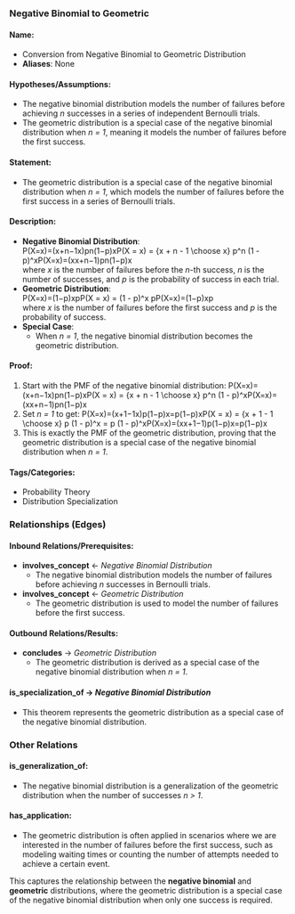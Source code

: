 ### **Negative Binomial to Geometric**

#### **Name:**

* Conversion from Negative Binomial to Geometric Distribution  
* **Aliases**: None

#### **Hypotheses/Assumptions:**

* The negative binomial distribution models the number of failures before achieving *n* successes in a series of independent Bernoulli trials.  
* The geometric distribution is a special case of the negative binomial distribution when *n \= 1*, meaning it models the number of failures before the first success.

#### **Statement:**

* The geometric distribution is a special case of the negative binomial distribution when *n \= 1*, which models the number of failures before the first success in a series of Bernoulli trials.

#### **Description:**

* **Negative Binomial Distribution**:  
  P(X=x)=(x+n−1x)pn(1−p)xP(X \= x) \= {x \+ n \- 1 \\choose x} p^n (1 \- p)^xP(X=x)=(xx+n−1​)pn(1−p)x  
  where *x* is the number of failures before the *n*\-th success, *n* is the number of successes, and *p* is the probability of success in each trial.  
* **Geometric Distribution**:  
  P(X=x)=(1−p)xpP(X \= x) \= (1 \- p)^x pP(X=x)=(1−p)xp  
  where *x* is the number of failures before the first success and *p* is the probability of success.  
* **Special Case**:  
  * When *n \= 1*, the negative binomial distribution becomes the geometric distribution.

#### **Proof:**

1. Start with the PMF of the negative binomial distribution: P(X=x)=(x+n−1x)pn(1−p)xP(X \= x) \= {x \+ n \- 1 \\choose x} p^n (1 \- p)^xP(X=x)=(xx+n−1​)pn(1−p)x  
2. Set *n \= 1* to get: P(X=x)=(x+1−1x)p(1−p)x=p(1−p)xP(X \= x) \= {x \+ 1 \- 1 \\choose x} p (1 \- p)^x \= p (1 \- p)^xP(X=x)=(xx+1−1​)p(1−p)x=p(1−p)x  
3. This is exactly the PMF of the geometric distribution, proving that the geometric distribution is a special case of the negative binomial distribution when *n \= 1*.

#### **Tags/Categories:**

* Probability Theory  
* Distribution Specialization

### **Relationships (Edges)**

#### **Inbound Relations/Prerequisites:**

* **involves\_concept** ← *Negative Binomial Distribution*  
  * The negative binomial distribution models the number of failures before achieving *n* successes in Bernoulli trials.  
* **involves\_concept** ← *Geometric Distribution*  
  * The geometric distribution is used to model the number of failures before the first success.

#### **Outbound Relations/Results:**

* **concludes** → *Geometric Distribution*  
  * The geometric distribution is derived as a special case of the negative binomial distribution when *n \= 1*.

#### **is\_specialization\_of → *Negative Binomial Distribution***

* This theorem represents the geometric distribution as a special case of the negative binomial distribution.

### **Other Relations**

#### **is\_generalization\_of:**

* The negative binomial distribution is a generalization of the geometric distribution when the number of successes *n \> 1*.

#### **has\_application:**

* The geometric distribution is often applied in scenarios where we are interested in the number of failures before the first success, such as modeling waiting times or counting the number of attempts needed to achieve a certain event.

This captures the relationship between the **negative binomial** and **geometric** distributions, where the geometric distribution is a special case of the negative binomial distribution when only one success is required.

